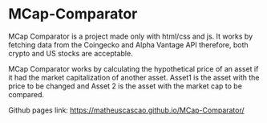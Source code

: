 # MCap-Comparator

MCap Comparator is a project made only with html/css and js.
It works by fetching data from the Coingecko and Alpha Vantage API therefore, both crypto and US stocks are acceptable.

MCap Comparator works by calculating the hypothetical price of an asset if it had the market capitalization of another asset.
Asset1 is the asset with the price to be changed and Asset 2 is the asset with the market cap to be compared.

Github pages link: https://matheuscascao.github.io/MCap-Comparator/
